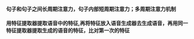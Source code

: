 #### 句子和句子之间长周期注意力，句子内部短周期注意力；多周期注意力机制

#### 用特征提取器提取语音中的特征,再将特征放入语音生成器去生成语音，再用同一特征提取器提取生成的语音的特征，比对第一次的特征
